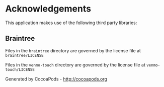 # Acknowledgements
This application makes use of the following third party libraries:

## Braintree

Files in the `braintree` directory are governed by the license file at `braintree/LICENSE`

Files in the `venmo-touch` directory are governed by the license file at `venmo-touch/LICENSE`

Generated by CocoaPods - http://cocoapods.org
